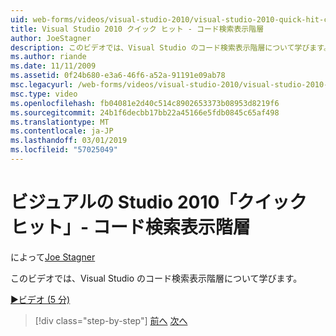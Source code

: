 ```yaml
---
uid: web-forms/videos/visual-studio-2010/visual-studio-2010-quick-hit-code-search-view-hierarchy
title: Visual Studio 2010 クイック ヒット - コード検索表示階層
author: JoeStagner
description: このビデオでは、Visual Studio のコード検索表示階層について学びます。
ms.author: riande
ms.date: 11/11/2009
ms.assetid: 0f24b680-e3a6-46f6-a52a-91191e09ab78
msc.legacyurl: /web-forms/videos/visual-studio-2010/visual-studio-2010-quick-hit-code-search-view-hierarchy
msc.type: video
ms.openlocfilehash: fb04081e2d40c514c8902653373b08953d8219f6
ms.sourcegitcommit: 24b1f6decbb17bb22a45166e5fdb0845c65af498
ms.translationtype: MT
ms.contentlocale: ja-JP
ms.lasthandoff: 03/01/2019
ms.locfileid: "57025049"
---
```

<a name="visual-studio-2010-quick-hit---code-search-view-hierarchy"></a>ビジュアルの Studio 2010「クイック ヒット」- コード検索表示階層
====================
によって[Joe Stagner](https://github.com/JoeStagner)

このビデオでは、Visual Studio のコード検索表示階層について学びます。

[&#9654;ビデオ (5 分)](https://channel9.msdn.com/Blogs/ASP-NET-Site-Videos/visual-studio-2010-quick-hit-code-search-view-hierarchy)

> [!div class="step-by-step"]
> [前へ](visual-studio-2010-quick-hit-code-optimized-profile.md)
> [次へ](visual-studio-2010-quick-hit-intellisense-smart-lists.md)
